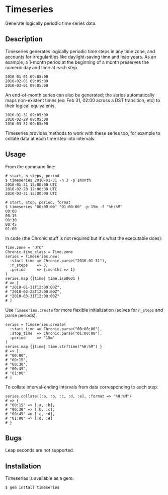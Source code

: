 # Timeseries

Generate logically periodic time series data.

## Description

Timeseries generates logically periodic time steps in any time zone, and
accounts for irregularities like daylight-saving time and leap years. As an
example, a 1-month period at the beginning of a month preserves the numeric
day and time at each step.

    2010-01-01 09:05:00
    2010-02-01 09:05:00
    2010-03-01 09:05:00

An end-of-month series can also be generated; the series automatically maps
non-existent times (ex: Feb 31, 02:00 across a DST transition, etc) to their
logical equivalents.

    2010-01-31 09:05:00
    2010-02-28 09:05:00
    2010-03-31 09:05:00

Timeseries provides methods to work with these series too, for example to
collate data at each time step into intervals.

## Usage

From the command line:

    # start, n_steps, period
    $ timeseries 2010-01-31 -n 3 -p 1month
    2010-01-31 12:00:00 UTC
    2010-02-28 12:00:00 UTC
    2010-03-31 12:00:00 UTC

    # start, stop, period, format
    $ timeseries "00:00:00" "01:00:00" -p 15m -f "%H:%M"
    00:00
    00:15
    00:30
    00:45
    01:00

In code (the Chronic stuff is not required but it's what the executable does):

    Time.zone = "UTC"
    Chronic.time_class = Time.zone
    series = Timeseries.new(
      :start_time => Chronic.parse("2010-01-31"),
      :n_steps    => 3,
      :period     => {:months => 1}
    )
    series.map {|time| time.iso8601 }
    # => [
    # "2010-01-31T12:00:00Z",
    # "2010-02-28T12:00:00Z",
    # "2010-03-31T12:00:00Z"
    # ]

Use `Timeseries.create` for more flexible initialization (solves for `n_steps`
and parse periods).

    series = Timeseries.create(
      :start_time => Chronic.parse("00:00:00"),
      :stop_time  => Chronic.parse("01:00:00"),
      :period     => "15m"
    )
    series.map {|time| time.strftime("%H:%M") }
    # => [
    # "00:00",
    # "00:15",
    # "00:30",
    # "00:45",
    # "01:00"
    # ]

To collate interval-ending intervals from data corresponding to each step:

    series.collate([:a, :b, :c, :d, :e], :format => "%H:%M")
    # => {
    # "00:15" => [:a, :b],
    # "00:30" => [:b, :c],
    # "00:45" => [:c, :d],
    # "01:00" => [:d, :e]
    # }

## Bugs

Leap seconds are not supported.

## Installation

Timeseries is available as a gem:

    $ gem install timeseries
